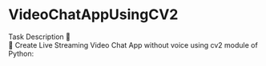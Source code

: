 # VideoChatAppUsingCV2  
  
 Task Description 📄  
 📌 Create Live Streaming Video Chat App without voice using cv2 module of Python: 









